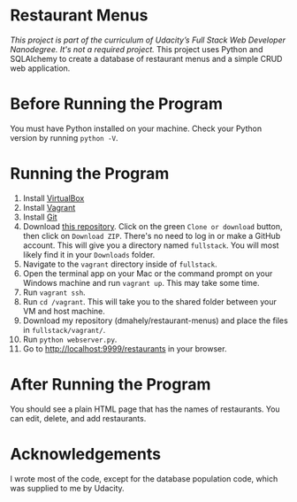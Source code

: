 # Restaurant Menus

_This project is part of the curriculum of Udacity’s Full Stack Web Developer Nanodegree. It's not a required project._ This project uses Python and SQLAlchemy to create a database of restaurant menus and a simple CRUD web application.

# Before Running the Program
You must have Python installed on your machine. Check your Python version by running `python -V`.

# Running the Program
1. Install [VirtualBox](https://www.virtualbox.org/wiki/Download_Old_Builds_5_1)
2. Install [Vagrant](https://www.vagrantup.com)
3. Install [Git](https://git-scm.com/downloads)
4. Download [this repository](https://github.com/udacity/fullstack-nanodegree-vm). Click on the green `Clone or download` button, then click on `Download ZIP`. There's no need to log in or make a GitHub account. This will give you a directory named `fullstack`. You will most likely find it in your `Downloads` folder.
5. Navigate to the `vagrant` directory inside of `fullstack`.
6. Open the terminal app on your Mac or the command prompt on your Windows machine and run `vagrant up`. This may take some time.
7. Run `vagrant ssh`.
8. Run `cd /vagrant`. This will take you to the shared folder between your VM and host machine.
9. Download my repository (dmahely/restaurant-menus) and place the files in `fullstack/vagrant/`.
10. Run `python webserver.py`.
11. Go to [http://localhost:9999/restaurants](http://localhost:9999/restaurants) in your browser.

# After Running the Program
You should see a plain HTML page that has the names of restaurants. You can edit, delete, and add restaurants.

# Acknowledgements
I wrote most of the code, except for the database population code, which was supplied to me by Udacity.
